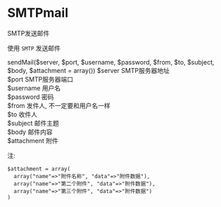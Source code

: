 # SMTPmail
SMTP发送邮件

使用 `SMTP` 发送邮件

sendMail($server, $port, $username, $password, $from, $to, $subject, $body, $attachment = array())
$server SMTP服务器地址  
$port SMTP服务器端口  
$username 用户名  
$password 密码  
$from 发件人, 不一定要和用户名一样  
$to 收件人  
$subject 邮件主题  
$body 邮件内容  
$attachment 附件  

注:
```
$attachment = array(
  array("name"=>"附件名称", "data"=>"附件数据"),
  array("name"=>"第二个附件", "data"=>"附件数据"),
  array("name"=>"第三个附件", "data"=>"附件数据")
)
```
